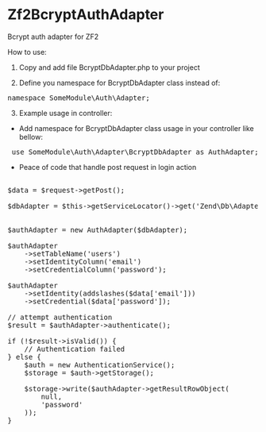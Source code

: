 Zf2BcryptAuthAdapter
====================

Bcrypt auth adapter for ZF2


How to use:

1. Copy and add file BcryptDbAdapter.php to your project

2. Define you namespace for BcryptDbAdapter class instead of:
<pre>namespace SomeModule\Auth\Adapter;</pre>

3. Example usage in controller:

- Add namespace for BcryptDbAdapter class usage in your controller like bellow:

<pre> use SomeModule\Auth\Adapter\BcryptDbAdapter as AuthAdapter; </pre>

- Peace of code that handle post request in login action

<pre>	
$data = $request->getPost();

$dbAdapter = $this->getServiceLocator()->get('Zend\Db\Adapter\Adapter');


$authAdapter = new AuthAdapter($dbAdapter);

$authAdapter
    ->setTableName('users')
    ->setIdentityColumn('email')
    ->setCredentialColumn('password');

$authAdapter
    ->setIdentity(addslashes($data['email']))
    ->setCredential($data['password']);

// attempt authentication
$result = $authAdapter->authenticate();

if (!$result->isValid()) {
    // Authentication failed
} else {
    $auth = new AuthenticationService();
    $storage = $auth->getStorage();

    $storage->write($authAdapter->getResultRowObject(
        null,
        'password'
    ));
}
</pre> 
